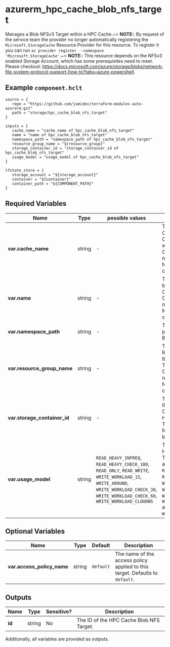 # azurerm_hpc_cache_blob_nfs_target

Manages a Blob NFSv3 Target within a HPC Cache.~> **NOTE:**: By request of the service team the provider no longer automatically registering the `Microsoft.StorageCache` Resource Provider for this resource. To register it you can run `az provider register --namespace 'Microsoft.StorageCache'`.~> **NOTE:**: This resource depends on the NFSv3 enabled Storage Account, which has some prerequisites need to meet. Please checkout: <https://docs.microsoft.com/azure/storage/blobs/network-file-system-protocol-support-how-to?tabs=azure-powershell>.

## Example `component.hclt`

```hcl
source = {
   repo = "https://github.com/jumidev/terraform-modules-auto-azurerm.git" 
   path = "storage/hpc_cache_blob_nfs_target" 
}

inputs = {
   cache_name = "cache_name of hpc_cache_blob_nfs_target" 
   name = "name of hpc_cache_blob_nfs_target" 
   namespace_path = "namespace_path of hpc_cache_blob_nfs_target" 
   resource_group_name = "${resource_group}" 
   storage_container_id = "storage_container_id of hpc_cache_blob_nfs_target" 
   usage_model = "usage_model of hpc_cache_blob_nfs_target" 
}

tfstate_store = {
   storage_account = "${storage_account}" 
   container = "${container}" 
   container_path = "${COMPONENT_PATH}" 
}

```

## Required Variables

| Name | Type |  possible values |  Description |
| ---- | --------- |  ----------- | ----------- |
| **var.cache_name** | string |  -  |  The name of the HPC Cache, which the HPC Cache Blob NFS Target will be added to. Changing this forces a new HPC Cache Blob NFS Target to be created. | 
| **var.name** | string |  -  |  The name which should be used for this HPC Cache Blob NFS Target. Changing this forces a new HPC Cache Blob NFS Target to be created. | 
| **var.namespace_path** | string |  -  |  The client-facing file path of the HPC Cache Blob NFS Target. | 
| **var.resource_group_name** | string |  -  |  The name of the Resource Group where the HPC Cache Blob NFS Target should exist. Changing this forces a new HPC Cache Blob NFS Target to be created. | 
| **var.storage_container_id** | string |  -  |  The Resource Manager ID of the Storage Container used as the HPC Cache Blob NFS Target. Changing this forces a new resource to be created. | 
| **var.usage_model** | string |  `READ_HEAVY_INFREQ`, `READ_HEAVY_CHECK_180`, `READ_ONLY`, `READ_WRITE`, `WRITE_WORKLOAD_15`, `WRITE_AROUND`, `WRITE_WORKLOAD_CHECK_30`, `WRITE_WORKLOAD_CHECK_60`, `WRITE_WORKLOAD_CLOUDWS`  |  The type of usage of the HPC Cache Blob NFS Target. Possible values are: `READ_HEAVY_INFREQ`, `READ_HEAVY_CHECK_180`, `READ_ONLY`, `READ_WRITE`, `WRITE_WORKLOAD_15`, `WRITE_AROUND`, `WRITE_WORKLOAD_CHECK_30`, `WRITE_WORKLOAD_CHECK_60` and `WRITE_WORKLOAD_CLOUDWS`. | 

## Optional Variables

| Name | Type |  Default  |  Description |
| ---- | --------- |  ----------- | ----------- |
| **var.access_policy_name** | string |  `default`  |  The name of the access policy applied to this target. Defaults to `default`. | 



## Outputs

| Name | Type | Sensitive? | Description |
| ---- | ---- | --------- | --------- |
| **id** | string | No  | The ID of the HPC Cache Blob NFS Target. | 

Additionally, all variables are provided as outputs.
